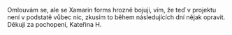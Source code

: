 Omlouvám se, ale se Xamarin forms hrozně bojuji, vím, že teď v projektu není v podstatě vůbec nic, zkusím to během následujících dní nějak opravit.
Děkuji za pochopení,
Kateřina H.
